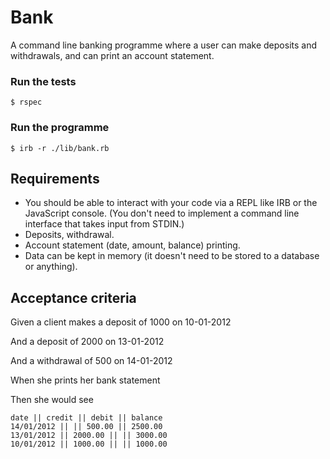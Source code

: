 # Bank

A command line banking programme where a user can make deposits and withdrawals, and can print an account statement.

### Run the tests
```console
$ rspec
```

### Run the programme

```console
$ irb -r ./lib/bank.rb
```

## Requirements

- You should be able to interact with your code via a REPL like IRB or the JavaScript console. (You don't need to implement a command line interface that takes input from STDIN.)
- Deposits, withdrawal.
- Account statement (date, amount, balance) printing.
- Data can be kept in memory (it doesn't need to be stored to a database or anything).

## Acceptance criteria

Given a client makes a deposit of 1000 on 10-01-2012

And a deposit of 2000 on 13-01-2012

And a withdrawal of 500 on 14-01-2012

When she prints her bank statement

Then she would see

```
date || credit || debit || balance
14/01/2012 || || 500.00 || 2500.00
13/01/2012 || 2000.00 || || 3000.00
10/01/2012 || 1000.00 || || 1000.00
```
